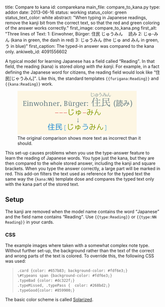title: Compare to kana
id: comparekana
main_file: compare_to_kana.py
type: addon
date: 2013-06-16
status: working
status_color: green
status_text_color: white
abstract: "When typing in Japanese readings, remove the kanji bit from
the correct text, so that the red and green coloring of the answer
works correctly."
first_image: compare_to_kana.png
first_alt: "Three lines of Text: 1: Einwohner, Bürger: 住民 じゅうみん
　読み 2: じゅ-みん (kana in green, the dash in red) 3: じゅうみん (the
じゅ and みん in green, う in blue)"
first_caption: The typed-in answer was compared to the kana only.
ankiweb_id: 4091556602

A typical model for learning Japanese has a field called <q>Reading</q>. In
that field, the reading (kana) is stored *along with the kanji*. For
example, in a fact defining the Japanese word for citizens, the
reading field would look like <q lang="ja">住民[じゃうみん]</q>. Like this, the
standard templates `{{furigana:Reading}}` and `{{kana:Reading}}` work.

<span class="clear" />
<figure>
<img src="images/compare_full_reading.png" alt="Same flash card as
above, but line 3 now reads 住民[じゃうみん], with everything but the
じゅ and みん in blue. Line 2 also shows more red hyphens.">
<figcaption>
The original comparison shows more text as incorrect than it should.
</figcaption></figure>

This set-up causes problems when you use the type-answer feature to
learn the reading of Japanese words. You type just the kana, but they
are then compared to the whole stored answer, including the kanji and
square brackets. When you type the answer correctly, a large part will
be marked in red. This add-on filters the text used as reference for
the typed text the same way the `{kana:NN}` template dose and compares
the typed text only with the kana part of the stored text.

## Setup

The kanji are removed when the model name contains the word <q>Japanese</q>
and the field name contains <q>Reading</q>. Use `{{type:Reading}}` or
`{{type:NN Reading}}` in your cards.

### CSS

The example images where taken with a somewhat complex note
type. Without further set-up, the background rather than the text of
the correct and wrong parts of the text is colored. To override this,
the following CSS was used:
<blockquote class=lsting><pre><code><span>.card {color: #657b83; background-color: #fdf6e3;}
\#typeans span {background-color: #fdf6e3;}
.typeBad {color: #dc322f;}
.typeMissed, .typePass {  color: #268bd2;}
.typeGood{color: #859900;} </code></pre></blockquote>

The basic color scheme is called
[Solarized](http://ethanschoonover.com/solarized).
